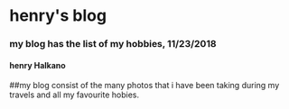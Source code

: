 # henry's blog
### my blog has the list of my hobbies, 11/23/2018
#### henry Halkano
##my blog consist of the many photos that i have been taking during my travels and all my favourite hobies.
